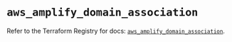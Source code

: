 # `aws_amplify_domain_association`

Refer to the Terraform Registry for docs: [`aws_amplify_domain_association`](https://registry.terraform.io/providers/hashicorp/aws/5.48.0/docs/resources/amplify_domain_association).
